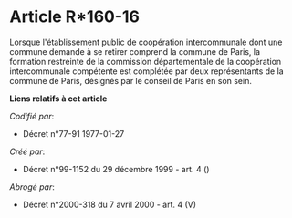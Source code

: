 # Article R*160-16

Lorsque l'établissement public de coopération intercommunale dont une commune demande à se retirer comprend la commune de
Paris, la formation restreinte de la commission départementale de la coopération intercommunale compétente est complétée par
deux représentants de la commune de Paris, désignés par le conseil de Paris en son sein.

**Liens relatifs à cet article**

_Codifié par_:

  - Décret n°77-91 1977-01-27

_Créé par_:

  - Décret n°99-1152 du 29 décembre 1999 - art. 4 ()

_Abrogé par_:

  - Décret n°2000-318 du 7 avril 2000 - art. 4 (V)
